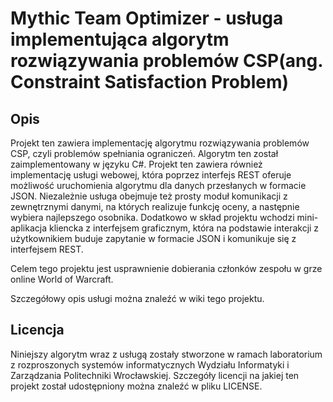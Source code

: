 # Mythic Team Optimizer - usługa implementująca algorytm rozwiązywania problemów CSP(ang. Constraint Satisfaction Problem)

## Opis

Projekt ten zawiera implementację algorytmu rozwiązywania problemów CSP, czyli problemów spełniania ograniczeń.
Algorytm ten został zaimplementowany w języku C#. Projekt ten zawiera również
implementację usługi webowej, która poprzez interfejs REST oferuje możliwość
uruchomienia algorytmu dla danych przesłanych w formacie JSON.
Niezależnie usługa obejmuje też prosty moduł komunikacji z zewnętrznymi danymi, na których realizuje funkcję oceny,
a następnie wybiera najlepszego osobnika.
Dodatkowo w skład projektu wchodzi mini-aplikacja kliencka z interfejsem graficznym, 
która na podstawie interakcji z użytkownikiem buduje zapytanie w formacie JSON i komunikuje się z interfejsem REST.

Celem tego projektu jest usprawnienie dobierania członków zespołu w grze online World of Warcraft.

Szczegółowy opis usługi można znaleźć w wiki tego projektu.

## Licencja

Niniejszy algorytm wraz z usługą zostały stworzone w ramach laboratorium z rozproszonych systemów informatycznych 
Wydziału Informatyki i Zarządzania Politechniki Wrocławskiej. 
Szczegóły licencji na jakiej ten projekt został udostępniony można znaleźć w pliku LICENSE.
